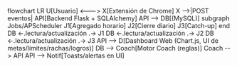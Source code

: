 flowchart LR
  U[Usuario] <---> X[Extensión de Chrome]
  X -->|POST eventos| API[Backend Flask + SQLAlchemy]
  API --> DB[(MySQL)]
  subgraph Jobs/APScheduler
    J1[Agregado horario]
    J2[Cierre diario]
    J3[Catch-up]
  end
  DB <-.lectura/actualización .-> J1
  DB <-.lectura/actualización .-> J2
  DB <-.lectura/actualización .-> J3
  API --> D[Dashboard Web (Chart.js, UI de metas/límites/rachas/logros)]
  DB --> Coach[Motor Coach (reglas)]
  Coach --> API
  API --> Notif[Toasts/alertas en UI]
